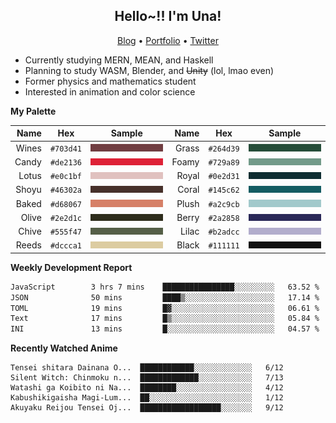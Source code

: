 <h2 align="center">
  Hello~!! I'm Una!
</h2>

<p align="center">
  <a href="https://anarchy.website/">Blog</a> &bull;
  <a href="https://una-ada.github.io/">Portfolio</a> &bull;
  <a href="https://twitter.com/xn__z7x">Twitter</a>
</p>

- Currently studying MERN, MEAN, and Haskell
- Planning to study WASM, Blender, and ~~Unity~~ (lol, lmao even)
- Former physics and mathematics student
- Interested in animation and color science

**My Palette**

|  Name |   Hex   |       Sample       |  Name |   Hex   |       Sample       |
| ----: | :-----: | :----------------: | ----: | :-----: | :----------------: |
| Wines |`#703d41`| ![Wines](/c/0.png) | Grass |`#264d39`| ![Grass](/c/8.png) |
| Candy |`#de2136`| ![Candy](/c/1.png) | Foamy |`#729a89`| ![Foamy](/c/9.png) |
| Lotus |`#e0c1bf`| ![Lotus](/c/2.png) | Royal |`#0e2d31`| ![Royal](/c/A.png) |
| Shoyu |`#46302a`| ![Shoyu](/c/3.png) | Coral |`#145c62`| ![Coral](/c/B.png) |
| Baked |`#d68067`| ![Baked](/c/4.png) | Plush |`#a2c9cb`| ![Plush](/c/C.png) |
| Olive |`#2e2d1c`| ![Olive](/c/5.png) | Berry |`#2a2858`| ![Berry](/c/D.png) |
| Chive |`#555f47`| ![Chive](/c/6.png) | Lilac |`#b2adcc`| ![Lilac](/c/E.png) |
| Reeds |`#dccca1`| ![Reeds](/c/7.png) | Black |`#111111`| ![Black](/c/F.png) |

**Weekly Development Report**

<!--START_SECTION:waka-->

```txt
JavaScript        3 hrs 7 mins    ████████████████░░░░░░░░░   63.52 %
JSON              50 mins         ████▒░░░░░░░░░░░░░░░░░░░░   17.14 %
TOML              19 mins         █▓░░░░░░░░░░░░░░░░░░░░░░░   06.61 %
Text              17 mins         █▒░░░░░░░░░░░░░░░░░░░░░░░   05.84 %
INI               13 mins         █░░░░░░░░░░░░░░░░░░░░░░░░   04.57 %
```

<!--END_SECTION:waka-->

**Recently Watched Anime**

<!-- RECENT-ANIME:START -->

    Tensei shitara Dainana O...  ████████████░░░░░░░░░░░░░   6/12
    Silent Witch: Chinmoku n...  █████████████░░░░░░░░░░░░   7/13
    Watashi ga Koibito ni Na...  ████████░░░░░░░░░░░░░░░░░   4/12
    Kabushikigaisha Magi-Lum...  ██░░░░░░░░░░░░░░░░░░░░░░░   1/12
    Akuyaku Reijou Tensei Oj...  ██████████████████░░░░░░░   9/12
<!-- RECENT-ANIME:END -->
